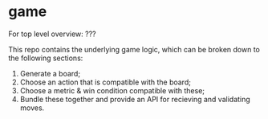 # game

For top level overview: ???

This repo contains the underlying game logic, which can be broken down
to the following sections:

1. Generate a board;
2. Choose an action that is compatible with the board;
3. Choose a metric & win condition compatible with these; 
4. Bundle these together and provide an API for recieving and validating
   moves.
